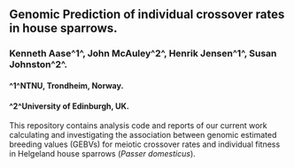 ## Genomic Prediction of individual crossover rates in house sparrows.

### Kenneth Aase^1^, John McAuley^2^, Henrik Jensen^1^, Susan Johnston^2^.

#### ^1^NTNU, Trondheim, Norway.

#### ^2^University of Edinburgh, UK.

This repository contains analysis code and reports of our current work calculating and investigating the association between genomic estimated breeding values (GEBVs) for meiotic crossover rates and individual fitness in Helgeland house sparrows (*Passer domesticus*).

